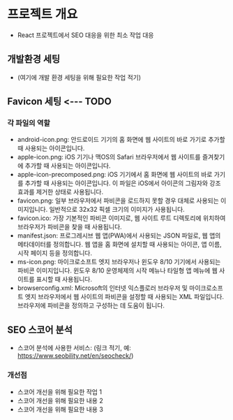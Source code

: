 # 프로젝트 개요

- React 프로젝트에서 SEO 대응을 위한 최소 작업 대응

## 개발환경 세팅

- (여기에 개발 환경 세팅을 위해 필요한 작업 적기)

## Favicon 세팅 <--- TODO

### 각 파일의 역할

- android-icon.png: 안드로이드 기기의 홈 화면에 웹 사이트의 바로 가기로 추가할 때 사용되는 아이콘입니다.
- apple-icon.png: iOS 기기나 맥OS의 Safari 브라우저에서 웹 사이트를 즐겨찾기에 추가할 때 사용되는 아이콘입니다.
- apple-icon-precomposed.png: iOS 기기에서 홈 화면에 웹 사이트의 바로 가기를 추가할 때 사용되는 아이콘입니다.
  이 파일은 iOS에서 아이콘의 그림자와 강조 효과를 제거한 상태로 사용됩니다.
- favicon.png: 일부 브라우저에서 파비콘을 로드하지 못할 경우 대체로 사용되는 이미지입니다. 일반적으로 32x32 픽셀 크기의 이미지가 사용됩니다.
- favicon.ico: 가장 기본적인 파비콘 이미지로, 웹 사이트 루트 디렉토리에 위치하여 브라우저가 파비콘을 찾을 때 사용됩니다.
- manifest.json: 프로그레시브 웹 앱(PWA)에서 사용되는 JSON 파일로, 웹 앱의 메타데이터를 정의합니다.
  웹 앱을 홈 화면에 설치할 때 사용되는 아이콘, 앱 이름, 시작 페이지 등을 정의합니다.
- ms-icon.png: 마이크로소프트 엣지 브라우저나 윈도우 8/10 기기에서 사용되는 파비콘 이미지입니다.
  윈도우 8/10 운영체제의 시작 메뉴나 타일형 앱 메뉴에 웹 사이트를 표시할 때 사용됩니다.
- browserconfig.xml: Microsoft의 인터넷 익스플로러 브라우저 및 마이크로소프트 엣지 브라우저에서 웹 사이트의 파비콘을 설정할 때 사용되는
  XML 파일입니다. 브라우저에 파비콘을 정의하고 구성하는 데 도움이 됩니다.

## SEO 스코어 분석

- 스코어 분석에 사용한 서비스: (링크 적기, 예: https://www.seobility.net/en/seocheck/)

### 개선점

- 스코어 개선을 위해 필요한 작업 1
- 스코어 개선을 위해 필요한 내용 2
- 스코어 개선을 위해 필요한 내용 3
